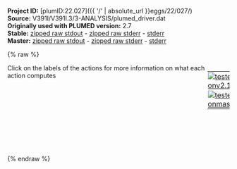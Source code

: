 **Project ID:** [plumID:22.027]({{ '/' | absolute_url }}eggs/22/027/)  
**Source:** V391I/V391I.3/3-ANALYSIS/plumed_driver.dat  
**Originally used with PLUMED version:** 2.7  
**Stable:** [zipped raw stdout](plumed_driver.dat.plumed.stdout.txt.zip) - [zipped raw stderr](plumed_driver.dat.plumed.stderr.txt.zip) - [stderr](plumed_driver.dat.plumed.stderr)  
**Master:** [zipped raw stdout](plumed_driver.dat.plumed_master.stdout.txt.zip) - [zipped raw stderr](plumed_driver.dat.plumed_master.stderr.txt.zip) - [stderr](plumed_driver.dat.plumed_master.stderr)  

{% raw %}
<div style="width: 100%; float:left">
<div style="width: 90%; float:left" id="value_details_data/V391I/V391I.3/3-ANALYSIS/plumed_driver.dat"> Click on the labels of the actions for more information on what each action computes </div>
<div style="width: 10%; float:left"><table><tr><td style="padding:1px"><a href="plumed_driver.dat.plumed.stderr"><img src="https://img.shields.io/badge/v2.10-passing-green.svg" alt="tested onv2.10" /></a></td></tr><tr><td style="padding:1px"><a href="plumed_driver.dat.plumed_master.stderr"><img src="https://img.shields.io/badge/master-passing-green.svg" alt="tested onmaster" /></a></td></tr></table></div></div>
<pre style="width=97%;">
<span style="color:blue" class="comment"># various backbone RMSD</span>
<span style="color:blue" class="comment"># ACE</span>
<span id="data/V391I/V391I.3/3-ANALYSIS/plumed_driver.datdefrmsd-ace_short"><b name="data/V391I/V391I.3/3-ANALYSIS/plumed_driver.datrmsd-ace" onclick='showPath("data/V391I/V391I.3/3-ANALYSIS/plumed_driver.dat","data/V391I/V391I.3/3-ANALYSIS/plumed_driver.datrmsd-ace","data/V391I/V391I.3/3-ANALYSIS/plumed_driver.datrmsd-ace","black")'>rmsd-ace</b><span style="display:none;" id="data/V391I/V391I.3/3-ANALYSIS/plumed_driver.datrmsd-ace">The RMSD action with label <b>rmsd-ace</b> calculates the following quantities:<table  align="center" frame="void" width="95%" cellpadding="5%"><tr><td width="5%"><b> Quantity </b>  </td><td width="5%"><b> Type </b>  </td><td><b> Description </b> </td></tr><tr><td width="5%">rmsd-ace</td><td width="5%"><font color="black">scalar</font></td><td>the RMSD between the instantaneous structure and the reference structure that was input</td></tr></table></span>:   <span class="plumedtooltip" style="color:green">RMSD<span class="right">Calculate the RMSD with respect to a reference structure. This action has <a class="toggler" href='javascript:;' onclick='toggleDisplay("data/V391I/V391I.3/3-ANALYSIS/plumed_driver.datdefrmsd-ace");'>hidden defaults</a>. <a href="https://www.plumed.org/doc-master/user-doc/html/_r_m_s_d.html">More details</a><i></i></span></span> <span class="plumedtooltip">REFERENCE<span class="right">a file in pdb format containing the reference structure and the atoms involved in the CV<i></i></span></span>=../../1-EQUIL/PDBs/rmsd-ACE.pdb   <span class="plumedtooltip">TYPE<span class="right"> the manner in which RMSD alignment is performed<i></i></span></span>=OPTIMAL <span class="plumedtooltip">NOPBC<span class="right"> ignore the periodic boundary conditions when calculating distances<i></i></span></span>
</span><span id="data/V391I/V391I.3/3-ANALYSIS/plumed_driver.datdefrmsd-ace_long" style="display:none;"><b name="data/V391I/V391I.3/3-ANALYSIS/plumed_driver.datrmsd-ace" onclick='showPath("data/V391I/V391I.3/3-ANALYSIS/plumed_driver.dat","data/V391I/V391I.3/3-ANALYSIS/plumed_driver.datrmsd-ace","data/V391I/V391I.3/3-ANALYSIS/plumed_driver.datrmsd-ace","black")'>rmsd-ace</b>:   <span class="plumedtooltip" style="color:green">RMSD<span class="right">Calculate the RMSD with respect to a reference structure. This action uses the <a class="toggler" href='javascript:;' onclick='toggleDisplay("data/V391I/V391I.3/3-ANALYSIS/plumed_driver.datdefrmsd-ace");'>defaults shown here</a>. <a href="https://www.plumed.org/doc-master/user-doc/html/_r_m_s_d.html">More details</a><i></i></span></span> <span class="plumedtooltip">REFERENCE<span class="right">a file in pdb format containing the reference structure and the atoms involved in the CV<i></i></span></span>=../../1-EQUIL/PDBs/rmsd-ACE.pdb   <span class="plumedtooltip">TYPE<span class="right"> the manner in which RMSD alignment is performed<i></i></span></span>=OPTIMAL <span class="plumedtooltip">NOPBC<span class="right"> ignore the periodic boundary conditions when calculating distances<i></i></span></span>  <span class="plumedtooltip">NUMBER<span class="right"> if there are multiple structures in the pdb file you can specify that you want the RMSD from a specific structure by specifying its place in the file here<i></i></span></span>=0
</span><span style="color:blue" class="comment"># RBD</span>
<span id="data/V391I/V391I.3/3-ANALYSIS/plumed_driver.datdefrmsd-rbd_short"><b name="data/V391I/V391I.3/3-ANALYSIS/plumed_driver.datrmsd-rbd" onclick='showPath("data/V391I/V391I.3/3-ANALYSIS/plumed_driver.dat","data/V391I/V391I.3/3-ANALYSIS/plumed_driver.datrmsd-rbd","data/V391I/V391I.3/3-ANALYSIS/plumed_driver.datrmsd-rbd","black")'>rmsd-rbd</b><span style="display:none;" id="data/V391I/V391I.3/3-ANALYSIS/plumed_driver.datrmsd-rbd">The RMSD action with label <b>rmsd-rbd</b> calculates the following quantities:<table  align="center" frame="void" width="95%" cellpadding="5%"><tr><td width="5%"><b> Quantity </b>  </td><td width="5%"><b> Type </b>  </td><td><b> Description </b> </td></tr><tr><td width="5%">rmsd-rbd</td><td width="5%"><font color="black">scalar</font></td><td>the RMSD between the instantaneous structure and the reference structure that was input</td></tr></table></span>:   <span class="plumedtooltip" style="color:green">RMSD<span class="right">Calculate the RMSD with respect to a reference structure. This action has <a class="toggler" href='javascript:;' onclick='toggleDisplay("data/V391I/V391I.3/3-ANALYSIS/plumed_driver.datdefrmsd-rbd");'>hidden defaults</a>. <a href="https://www.plumed.org/doc-master/user-doc/html/_r_m_s_d.html">More details</a><i></i></span></span> <span class="plumedtooltip">REFERENCE<span class="right">a file in pdb format containing the reference structure and the atoms involved in the CV<i></i></span></span>=../../1-EQUIL/PDBs/rmsd-RBD.pdb   <span class="plumedtooltip">TYPE<span class="right"> the manner in which RMSD alignment is performed<i></i></span></span>=OPTIMAL <span class="plumedtooltip">NOPBC<span class="right"> ignore the periodic boundary conditions when calculating distances<i></i></span></span>
</span><span id="data/V391I/V391I.3/3-ANALYSIS/plumed_driver.datdefrmsd-rbd_long" style="display:none;"><b name="data/V391I/V391I.3/3-ANALYSIS/plumed_driver.datrmsd-rbd" onclick='showPath("data/V391I/V391I.3/3-ANALYSIS/plumed_driver.dat","data/V391I/V391I.3/3-ANALYSIS/plumed_driver.datrmsd-rbd","data/V391I/V391I.3/3-ANALYSIS/plumed_driver.datrmsd-rbd","black")'>rmsd-rbd</b>:   <span class="plumedtooltip" style="color:green">RMSD<span class="right">Calculate the RMSD with respect to a reference structure. This action uses the <a class="toggler" href='javascript:;' onclick='toggleDisplay("data/V391I/V391I.3/3-ANALYSIS/plumed_driver.datdefrmsd-rbd");'>defaults shown here</a>. <a href="https://www.plumed.org/doc-master/user-doc/html/_r_m_s_d.html">More details</a><i></i></span></span> <span class="plumedtooltip">REFERENCE<span class="right">a file in pdb format containing the reference structure and the atoms involved in the CV<i></i></span></span>=../../1-EQUIL/PDBs/rmsd-RBD.pdb   <span class="plumedtooltip">TYPE<span class="right"> the manner in which RMSD alignment is performed<i></i></span></span>=OPTIMAL <span class="plumedtooltip">NOPBC<span class="right"> ignore the periodic boundary conditions when calculating distances<i></i></span></span>  <span class="plumedtooltip">NUMBER<span class="right"> if there are multiple structures in the pdb file you can specify that you want the RMSD from a specific structure by specifying its place in the file here<i></i></span></span>=0
</span><span style="color:blue" class="comment"># INTERFACIAL rmsd</span>
<span id="data/V391I/V391I.3/3-ANALYSIS/plumed_driver.datdefrmsd-inter_short"><b name="data/V391I/V391I.3/3-ANALYSIS/plumed_driver.datrmsd-inter" onclick='showPath("data/V391I/V391I.3/3-ANALYSIS/plumed_driver.dat","data/V391I/V391I.3/3-ANALYSIS/plumed_driver.datrmsd-inter","data/V391I/V391I.3/3-ANALYSIS/plumed_driver.datrmsd-inter","black")'>rmsd-inter</b><span style="display:none;" id="data/V391I/V391I.3/3-ANALYSIS/plumed_driver.datrmsd-inter">The RMSD action with label <b>rmsd-inter</b> calculates the following quantities:<table  align="center" frame="void" width="95%" cellpadding="5%"><tr><td width="5%"><b> Quantity </b>  </td><td width="5%"><b> Type </b>  </td><td><b> Description </b> </td></tr><tr><td width="5%">rmsd-inter</td><td width="5%"><font color="black">scalar</font></td><td>the RMSD between the instantaneous structure and the reference structure that was input</td></tr></table></span>: <span class="plumedtooltip" style="color:green">RMSD<span class="right">Calculate the RMSD with respect to a reference structure. This action has <a class="toggler" href='javascript:;' onclick='toggleDisplay("data/V391I/V391I.3/3-ANALYSIS/plumed_driver.datdefrmsd-inter");'>hidden defaults</a>. <a href="https://www.plumed.org/doc-master/user-doc/html/_r_m_s_d.html">More details</a><i></i></span></span> <span class="plumedtooltip">REFERENCE<span class="right">a file in pdb format containing the reference structure and the atoms involved in the CV<i></i></span></span>=../../1-EQUIL/PDBs/rmsd-INTER.pdb <span class="plumedtooltip">TYPE<span class="right"> the manner in which RMSD alignment is performed<i></i></span></span>=OPTIMAL <span class="plumedtooltip">NOPBC<span class="right"> ignore the periodic boundary conditions when calculating distances<i></i></span></span>
</span><span id="data/V391I/V391I.3/3-ANALYSIS/plumed_driver.datdefrmsd-inter_long" style="display:none;"><b name="data/V391I/V391I.3/3-ANALYSIS/plumed_driver.datrmsd-inter" onclick='showPath("data/V391I/V391I.3/3-ANALYSIS/plumed_driver.dat","data/V391I/V391I.3/3-ANALYSIS/plumed_driver.datrmsd-inter","data/V391I/V391I.3/3-ANALYSIS/plumed_driver.datrmsd-inter","black")'>rmsd-inter</b>: <span class="plumedtooltip" style="color:green">RMSD<span class="right">Calculate the RMSD with respect to a reference structure. This action uses the <a class="toggler" href='javascript:;' onclick='toggleDisplay("data/V391I/V391I.3/3-ANALYSIS/plumed_driver.datdefrmsd-inter");'>defaults shown here</a>. <a href="https://www.plumed.org/doc-master/user-doc/html/_r_m_s_d.html">More details</a><i></i></span></span> <span class="plumedtooltip">REFERENCE<span class="right">a file in pdb format containing the reference structure and the atoms involved in the CV<i></i></span></span>=../../1-EQUIL/PDBs/rmsd-INTER.pdb <span class="plumedtooltip">TYPE<span class="right"> the manner in which RMSD alignment is performed<i></i></span></span>=OPTIMAL <span class="plumedtooltip">NOPBC<span class="right"> ignore the periodic boundary conditions when calculating distances<i></i></span></span>  <span class="plumedtooltip">NUMBER<span class="right"> if there are multiple structures in the pdb file you can specify that you want the RMSD from a specific structure by specifying its place in the file here<i></i></span></span>=0
</span><span style="color:blue" class="comment"># COMPLEX rmsd</span>
<span id="data/V391I/V391I.3/3-ANALYSIS/plumed_driver.datdefrmsd-all_short"><b name="data/V391I/V391I.3/3-ANALYSIS/plumed_driver.datrmsd-all" onclick='showPath("data/V391I/V391I.3/3-ANALYSIS/plumed_driver.dat","data/V391I/V391I.3/3-ANALYSIS/plumed_driver.datrmsd-all","data/V391I/V391I.3/3-ANALYSIS/plumed_driver.datrmsd-all","black")'>rmsd-all</b><span style="display:none;" id="data/V391I/V391I.3/3-ANALYSIS/plumed_driver.datrmsd-all">The RMSD action with label <b>rmsd-all</b> calculates the following quantities:<table  align="center" frame="void" width="95%" cellpadding="5%"><tr><td width="5%"><b> Quantity </b>  </td><td width="5%"><b> Type </b>  </td><td><b> Description </b> </td></tr><tr><td width="5%">rmsd-all</td><td width="5%"><font color="black">scalar</font></td><td>the RMSD between the instantaneous structure and the reference structure that was input</td></tr></table></span>:   <span class="plumedtooltip" style="color:green">RMSD<span class="right">Calculate the RMSD with respect to a reference structure. This action has <a class="toggler" href='javascript:;' onclick='toggleDisplay("data/V391I/V391I.3/3-ANALYSIS/plumed_driver.datdefrmsd-all");'>hidden defaults</a>. <a href="https://www.plumed.org/doc-master/user-doc/html/_r_m_s_d.html">More details</a><i></i></span></span> <span class="plumedtooltip">REFERENCE<span class="right">a file in pdb format containing the reference structure and the atoms involved in the CV<i></i></span></span>=../../1-EQUIL/PDBs/rmsd-ALL.pdb   <span class="plumedtooltip">TYPE<span class="right"> the manner in which RMSD alignment is performed<i></i></span></span>=OPTIMAL <span class="plumedtooltip">NOPBC<span class="right"> ignore the periodic boundary conditions when calculating distances<i></i></span></span>
</span><span id="data/V391I/V391I.3/3-ANALYSIS/plumed_driver.datdefrmsd-all_long" style="display:none;"><b name="data/V391I/V391I.3/3-ANALYSIS/plumed_driver.datrmsd-all" onclick='showPath("data/V391I/V391I.3/3-ANALYSIS/plumed_driver.dat","data/V391I/V391I.3/3-ANALYSIS/plumed_driver.datrmsd-all","data/V391I/V391I.3/3-ANALYSIS/plumed_driver.datrmsd-all","black")'>rmsd-all</b>:   <span class="plumedtooltip" style="color:green">RMSD<span class="right">Calculate the RMSD with respect to a reference structure. This action uses the <a class="toggler" href='javascript:;' onclick='toggleDisplay("data/V391I/V391I.3/3-ANALYSIS/plumed_driver.datdefrmsd-all");'>defaults shown here</a>. <a href="https://www.plumed.org/doc-master/user-doc/html/_r_m_s_d.html">More details</a><i></i></span></span> <span class="plumedtooltip">REFERENCE<span class="right">a file in pdb format containing the reference structure and the atoms involved in the CV<i></i></span></span>=../../1-EQUIL/PDBs/rmsd-ALL.pdb   <span class="plumedtooltip">TYPE<span class="right"> the manner in which RMSD alignment is performed<i></i></span></span>=OPTIMAL <span class="plumedtooltip">NOPBC<span class="right"> ignore the periodic boundary conditions when calculating distances<i></i></span></span>  <span class="plumedtooltip">NUMBER<span class="right"> if there are multiple structures in the pdb file you can specify that you want the RMSD from a specific structure by specifying its place in the file here<i></i></span></span>=0
</span><br/><span style="color:blue" class="comment"># print stuff</span>
<span class="plumedtooltip" style="color:green">PRINT<span class="right">Print quantities to a file. <a href="https://www.plumed.org/doc-master/user-doc/html/_p_r_i_n_t.html" style="color:green">More details</a><i></i></span></span> <span class="plumedtooltip">ARG<span class="right">the labels of the values that you would like to print to the file<i></i></span></span>=<b name="data/V391I/V391I.3/3-ANALYSIS/plumed_driver.datrmsd-ace">rmsd-ace</b>,<b name="data/V391I/V391I.3/3-ANALYSIS/plumed_driver.datrmsd-rbd">rmsd-rbd</b>,<b name="data/V391I/V391I.3/3-ANALYSIS/plumed_driver.datrmsd-inter">rmsd-inter</b>,<b name="data/V391I/V391I.3/3-ANALYSIS/plumed_driver.datrmsd-all">rmsd-all</b> <span class="plumedtooltip">FILE<span class="right">the name of the file on which to output these quantities<i></i></span></span>=COLVAR_RMSD <span class="plumedtooltip">STRIDE<span class="right"> the frequency with which the quantities of interest should be output<i></i></span></span>=1
</pre>
{% endraw %}
